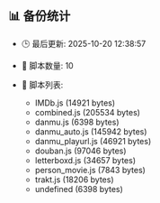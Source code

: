 ## 📊 备份统计

- 🕒 最后更新: 2025-10-20 12:38:57
- 📁 脚本数量: 10
- 📄 脚本列表:

  - IMDb.js (14921 bytes)
  - combined.js (205534 bytes)
  - danmu.js (6398 bytes)
  - danmu_auto.js (145942 bytes)
  - danmu_playurl.js (46921 bytes)
  - douban.js (97046 bytes)
  - letterboxd.js (34657 bytes)
  - person_movie.js (7843 bytes)
  - trakt.js (18206 bytes)
  - undefined (6398 bytes)
